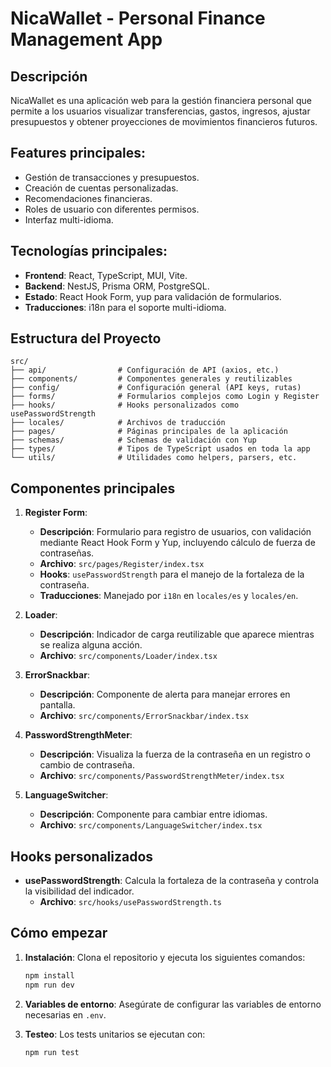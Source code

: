 # NicaWallet - Personal Finance Management App

## Descripción

NicaWallet es una aplicación web para la gestión financiera personal que permite a los usuarios visualizar transferencias, gastos, ingresos, ajustar presupuestos y obtener proyecciones de movimientos financieros futuros.

## Features principales:

- Gestión de transacciones y presupuestos.
- Creación de cuentas personalizadas.
- Recomendaciones financieras.
- Roles de usuario con diferentes permisos.
- Interfaz multi-idioma.

## Tecnologías principales:

- **Frontend**: React, TypeScript, MUI, Vite.
- **Backend**: NestJS, Prisma ORM, PostgreSQL.
- **Estado**: React Hook Form, yup para validación de formularios.
- **Traducciones**: i18n para el soporte multi-idioma.

## Estructura del Proyecto

```
src/
├── api/                # Configuración de API (axios, etc.)
├── components/         # Componentes generales y reutilizables
├── config/             # Configuración general (API keys, rutas)
├── forms/              # Formularios complejos como Login y Register
├── hooks/              # Hooks personalizados como usePasswordStrength
├── locales/            # Archivos de traducción
├── pages/              # Páginas principales de la aplicación
├── schemas/            # Schemas de validación con Yup
├── types/              # Tipos de TypeScript usados en toda la app
└── utils/              # Utilidades como helpers, parsers, etc.
```

## Componentes principales

1. **Register Form**:

   - **Descripción**: Formulario para registro de usuarios, con validación mediante React Hook Form y Yup, incluyendo cálculo de fuerza de contraseñas.
   - **Archivo**: `src/pages/Register/index.tsx`
   - **Hooks**: `usePasswordStrength` para el manejo de la fortaleza de la contraseña.
   - **Traducciones**: Manejado por `i18n` en `locales/es` y `locales/en`.

2. **Loader**:

   - **Descripción**: Indicador de carga reutilizable que aparece mientras se realiza alguna acción.
   - **Archivo**: `src/components/Loader/index.tsx`

3. **ErrorSnackbar**:

   - **Descripción**: Componente de alerta para manejar errores en pantalla.
   - **Archivo**: `src/components/ErrorSnackbar/index.tsx`

4. **PasswordStrengthMeter**:

   - **Descripción**: Visualiza la fuerza de la contraseña en un registro o cambio de contraseña.
   - **Archivo**: `src/components/PasswordStrengthMeter/index.tsx`

5. **LanguageSwitcher**:
   - **Descripción**: Componente para cambiar entre idiomas.
   - **Archivo**: `src/components/LanguageSwitcher/index.tsx`

## Hooks personalizados

- **usePasswordStrength**: Calcula la fortaleza de la contraseña y controla la visibilidad del indicador.
  - **Archivo**: `src/hooks/usePasswordStrength.ts`

## Cómo empezar

1. **Instalación**:
   Clona el repositorio y ejecuta los siguientes comandos:

   ```bash
   npm install
   npm run dev
   ```

2. **Variables de entorno**:
   Asegúrate de configurar las variables de entorno necesarias en `.env`.

3. **Testeo**:
   Los tests unitarios se ejecutan con:
   ```bash
   npm run test
   ```
